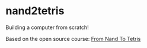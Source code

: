 # nand2tetris
Building a computer from scratch!

Based on the open source course: [From Nand To Tetris](https://www.nand2tetris.org/)
